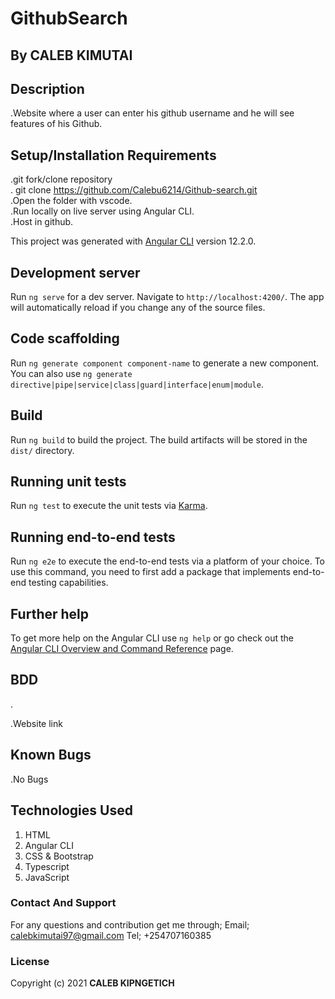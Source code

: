 # GithubSearch


## By CALEB KIMUTAI
       
## Description
.Website where a user can enter his github username and he will see features of his Github.

## Setup/Installation Requirements
.git fork/clone repository <br>
. git clone https://github.com/Calebu6214/Github-search.git <br>
.Open the folder with vscode.<br>
.Run locally on live server using Angular CLI.<br>
.Host in github.


This project was generated with [Angular CLI](https://github.com/angular/angular-cli) version 12.2.0.

## Development server

Run `ng serve` for a dev server. Navigate to `http://localhost:4200/`. The app will automatically reload if you change any of the source files.

## Code scaffolding

Run `ng generate component component-name` to generate a new component. You can also use `ng generate directive|pipe|service|class|guard|interface|enum|module`.

## Build

Run `ng build` to build the project. The build artifacts will be stored in the `dist/` directory.

## Running unit tests

Run `ng test` to execute the unit tests via [Karma](https://karma-runner.github.io).

## Running end-to-end tests

Run `ng e2e` to execute the end-to-end tests via a platform of your choice. To use this command, you need to first add a package that implements end-to-end testing capabilities.

## Further help

To get more help on the Angular CLI use `ng help` or go check out the [Angular CLI Overview and Command Reference](https://angular.io/cli) page.

## BDD
.

.Website link 

## Known Bugs
 .No Bugs

## Technologies Used
1. HTML
2. Angular CLI
3. CSS & Bootstrap
4. Typescript
5. JavaScript

### Contact And Support
For any questions and contribution get me through;
Email; calebkimutai97@gmail.com
Tel; +254707160385

### License
Copyright (c) 2021 **CALEB KIPNGETICH**